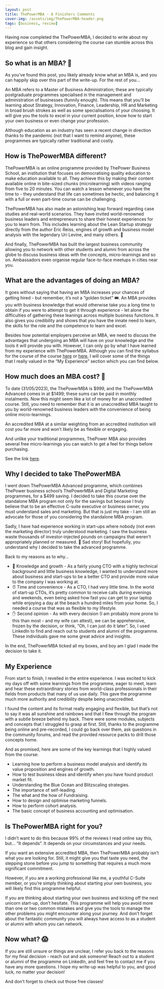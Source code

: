 ```yaml
---
layout: post
title: ThePowerMBA - A Finishers Comments
cover-img: /assets/img/ThePowerMBA-header.png
tags: [business, review]
---
```

 
Having now completed the ThePowerMBA, I decided to write about my experience so that others considering the course can stumble across this blog and gain insight. 
 
## So what is an MBA? 🤔
As you’ve found this post, you likely already know what an MBA is, and you can happily skip over this part of the write-up. For the rest of you… 
 
An MBA refers to a Master of Business Administration; these are typically postgraduate programmes specialised in the management and administration of businesses (funnily enough). This means that you’ll be learning about Strategy, Innovation, Finance, Leadership, HR and Marketing in broad brush strokes as well as some specialisations of your choosing. It will give you the tools to excel in your current position, know how to start your own business or even change your profession. 
 
Although education as an industry has seen a recent change in direction thanks to the pandemic (not that I want to remind anyone), these programmes are typically rather traditional and costly. 
 
## How is ThePowerMBA different? 
ThePowerMBA is an online programme provided by ThePower Business School, an institution that focuses on democratising quality education to make education available to all. They achieve this by making their content available online in bite-sized chunks (microlearning) with videos ranging from five to 20 minutes. You can watch a lesson whenever you have the time to - they understand that life can sometimes be hectic, and balancing it with a full or even part-time course can be challenging. 
 
ThePowerMBA has also made an astonishing leap forward regarding case studies and real-world scenarios. They have invited world-renowned business leaders and entrepreneurs to share their honest experiences for you to learn from. This includes learning about the Lean Startup strategy directly from the author Eric Reiss, engines of growth and business model analysis with the legendary Uri Levine, and many others. 🤯
 
And finally, ThePowerMBA has built the largest business community allowing you to network with other students and alumni from across the globe to discuss business ideas with the concepts, micro-learnings and so on. Ambassadors even organise regular face-to-face meetups in cities near you. 
 
## What are the advantages of doing an MBA?
It goes without saying that having an MBA increases your chances of getting hired - but remember, it’s not a “golden ticket” 🎟️. An MBA provides you with business knowledge that would otherwise take you a long time to obtain if you were to attempt to get it through experience - let alone the difficulties of gathering these leanings across multiple business functions. It also gives you credibility and shows that you have the innate need to learn, the skills for the role and the competence to learn and excel. 
 
Besides how potential employers perceive an MBA, we need to discuss the advantages that undergoing an MBA will have on your knowledge and the tools it will provide you with. However, I can only go by what I have learned from my experience with ThePowerMBA. Although you can find the syllabus for the course of the course [here](https://www.thepowermba.com/en/thepowermba) or [here](https://www.thepowermba.com/en/thepowermba-advanced), I will cover some of the things that I really valued in the “My Experience” section which you can find below. 



## How much does an MBA cost? 💸
 
To date (31/05/2023), the ThePowerMBA is $999, and the ThePowerMBA Advanced comes in at $1499; these sums can be paid in monthly instalments. Now this might seem like a lot of money for an unaccredited course. Still, you need to remember that it is an unaccredited MBA taught to you by world-renowned business leaders with the convenience of being online micro-learnings. 
 
An accredited MBA at a similar weighting from an accredited institution will cost you far more and won’t likely be as flexible or engaging. 
 
And unlike your traditional programmes, ThePower MBA also provides several free micro-learnings you can watch to get a feel for things before purchasing. 



See the link [here](https://www.thepowermba.com/en/free-training).
 
## Why I decided to take ThePowerMBA
 
I went down ThePowerMBA Advanced programme, which combines ThePower business school’s ThePowerMBA and Digital Marketing programmes, for a $499 saving. I decided to take this course over the standalone MBA program not only for the savings but because I truly believe that to be an effective C-suite executive or business owner, you must understand sales and marketing. But that is just my take - I am still an advocate for those of you considering the standalone MBA program. 
 
Sadly, I have had experience working in start-ups where nobody (not even the marketing director) truly understood marketing. I saw the business waste thousands of investor-injected pounds on campaigns that weren’t appropriately planned or measured. 🤮 Sad story! But hopefully, you understand why I decided to take the advanced programme. 
 
Back to my reasons as to why…
 
* 🧠 Knowledge and growth - As a fairly young CTO with a highly technical background and little business knowledge, I wanted to understand more about business and start-ups to be a better CTO and provide more value to the company I was working at.
* ⏰ Time and convenience - As a CTO, I had very little time. In the world of start-up CTOs, it’s pretty common to receive calls during evenings and weekends, even being asked how fast you can get to your laptop while enjoying a day at the beach a hundred miles from your home. So, I needed a course that was as flexible to my lifestyle. 
* ✋ Second opinion - As with every decision (I am probably more prone to this than most - and my wife can attest), we can be apprehensive, frozen by the decision, or think, “Oh, I can just do it later”. So, I used LinkedIn to find and reach out to students and alumni of the programme. These individuals gave me some great advice and insights.
 
In the end, ThePowerMBA ticked all my boxes, and boy am I glad I made the decision to take it.
 
## My Experience 
 
From start to finish, I revelled in the entire experience. I was excited to kick my days off with some learnings from the programme, eager to meet, learn and hear these extraordinary stories from world-class professionals in their fields from products that many of us use daily. This gave the programme much more authority and credibility despite being unaccredited. 
 
I found the content and its format really engaging and flexible, but that’s not to say it was all sunshine and rainbows and that I flew through the program with a subtle breeze behind my back. There were some modules, subjects and concepts that I struggled to grasp at first. Still, thanks to the programme being online and pre-recorded, I could go back over them, ask questions in the community forums, and read the provided resource packs to drill those concepts home. 
 
And as promised, here are some of the key learnings that I highly valued from the course:
 
* Learning how to perform a business model analysis and identify its value proposition and engines of growth. 
* How to test business ideas and identify when you have found product market fit. 
* Understanding the Blue Ocean and Blitzscaling strategies.
* The importance of self-leading. 
* The what and the how of Fundraising. 
* How to design and optimise marketing funnels. 
* How to perform cohort analysis. 
* The basic concept of business accounting and optimisation. 
 
## Is ThePowerMBA right for you?
 
I didn’t want to do this because 99% of the reviews I read online say this, but… “It depends”. It depends on your circumstances and your needs.
 
If you want an extensive accredited MBA, then ThePowerMBA probably isn’t what you are looking for. Still, it might give you that taste you need, the stepping stone before you jump to something that requires a much more significant commitment. 
 
However, if you are a working professional like me, a youthful C-Suite member, or you’re simply thinking about starting your own business, you will likely find this programme helpful. 
 
If you are thinking about starting your own business and kicking off the next unicorn start-up, don’t hesitate. This programme will help you avoid more than one or two common mistakes and give you the tools to manage the other problems you might encounter along your journey. And don’t forget about the fantastic community you will always have access to as a student or alumni with whom you can network. 
 
## Now what? 😱
 
If you are still unsure or things are unclear, I refer you back to the reasons for my final decision - reach out and ask someone! Reach out to a student or alumni of the programme on LinkedIn, and feel free to contact me if you have any more questions. I hope my write-up was helpful to you, and good luck, no matter your decision! 
 
And don’t forget to check out those free classes!
